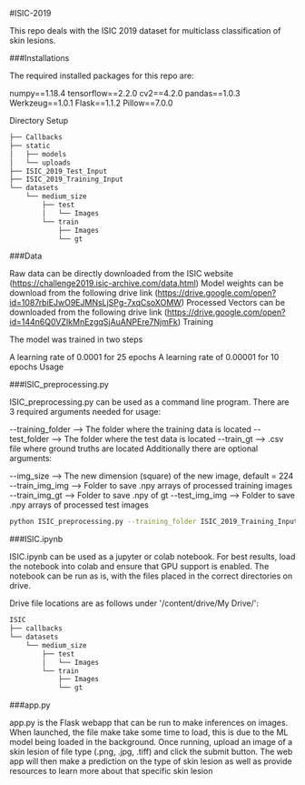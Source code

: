 #ISIC-2019

This repo deals with the ISIC 2019 dataset for multiclass classification of skin lesions.

###Installations

The required installed packages for this repo are:

numpy==1.18.4
tensorflow==2.2.0
cv2==4.2.0
pandas==1.0.3
Werkzeug==1.0.1
Flask==1.1.2
Pillow==7.0.0

Directory Setup
```bash
├── Callbacks
├── static
│   ├── models
│   └── uploads
├── ISIC_2019_Test_Input
├── ISIC_2019_Training_Input
└── datasets
    └── medium_size
        ├── test
        │   └── Images
        └── train
            ├── Images
            └── gt
```
###Data

Raw data can be directly downloaded from the ISIC website (https://challenge2019.isic-archive.com/data.html)
Model weights can be download from the following drive link (https://drive.google.com/open?id=1087rbiEJwO9EJMNsLjSPg-7xqCsoXOMW)
Processed Vectors can be downloaded from the following drive link (https://drive.google.com/open?id=144n6Q0VZIkMnEzgqSjAuANPEre7NjmFk)
Training

The model was trained in two steps

A learning rate of 0.0001 for 25 epochs
A learning rate of 0.00001 for 10 epochs
Usage

###ISIC_preprocessing.py

ISIC_preprocessing.py can be used as a command line program. There are 3 required arguments needed for usage:

--training_folder --> The folder where the training data is located
--test_folder --> The folder where the test data is located
--train_gt --> .csv file where ground truths are located
Additionally there are optional arguments:

--img_size --> The new dimension (square) of the new image, default = 224
--train_img_img --> Folder to save .npy arrays of processed training images
--train_img_gt --> Folder to save .npy of gt
--test_img_img --> Folder to save .npy arrays of processed test images
```bash
python ISIC_preprocessing.py --training_folder ISIC_2019_Training_Input/ --test_folder ISIC_2019_Test_Input/ --train_gt ISIC_2019_Training_GroundTruth.csv
```

###ISIC.ipynb

ISIC.ipynb can be used as a jupyter or colab notebook. For best results, load the notebook into colab and ensure that GPU support is enabled. The notebook can be run as is, with the files placed in the correct directories on drive.

Drive file locations are as follows under '/content/drive/My Drive/':
```bash
ISIC
├── callbacks
└── datasets
    └── medium_size
        ├── test
        │   └── Images
        └── train
            ├── Images
            └── gt
```
###app.py

app.py is the Flask webapp that can be run to make inferences on images. When launched, the file make take some time to load, this is due to the ML model being loaded in the background. Once running, upload an image of a skin lesion of file type (.png, .jpg, .tiff) and click the submit button. The web app will then make a prediction on the type of skin lesion as well as provide resources to learn more about that specific skin lesion
